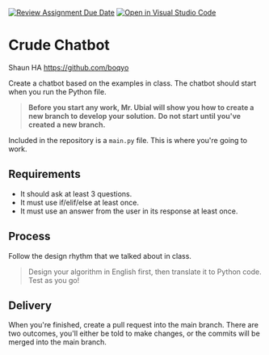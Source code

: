 [![Review Assignment Due Date](https://classroom.github.com/assets/deadline-readme-button-24ddc0f5d75046c5622901739e7c5dd533143b0c8e959d652212380cedb1ea36.svg)](https://classroom.github.com/a/Fv6qNOog)
[![Open in Visual Studio Code](https://classroom.github.com/assets/open-in-vscode-718a45dd9cf7e7f842a935f5ebbe5719a5e09af4491e668f4dbf3b35d5cca122.svg)](https://classroom.github.com/online_ide?assignment_repo_id=12092641&assignment_repo_type=AssignmentRepo)
# Crude Chatbot
Shaun HA
https://github.com/boqyo

Create a chatbot based on the examples in class. The chatbot should start when you run the Python file.

> **Before you start any work, Mr. Ubial will show you how to create a new branch to develop your solution.**
> **Do not start until you've created a new branch.**

Included in the repository is a `main.py` file. This is where you're going to work.

## Requirements

* It should ask at least 3 questions.
* It must use if/elif/else at least once.
* It must use an answer from the user in its response at least once.

## Process

Follow the design rhythm that we talked about in class.

> Design your algorithm in English first, then translate it to Python code. Test as you go!

## Delivery

When you're finished, create a pull request into the main branch. There are two outcomes, you'll either be told to make changes, or the commits will be merged into the main branch.

